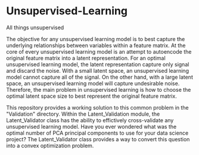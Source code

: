 # Unsupervised-Learning
All things unsupervised

The objective for any unsupervised learning model is to best capture the underlying relationships between variables within a feature matrix. At the core of every unsupervised learning model is an attempt to autoencode the original feature matrix into a latent representation. For an optimal unsupervised learning model, the latent representation capture only signal and discard the noise. With a small latent space, an unsupervised learning model cannot capture all of the signal. On the other hand, with a large latent space, an unsupervised learning model will capture undesirable noise. Therefore, the main problem in unsupervised learning is how to choose the optimal latent space size to best represent the original feature matrix.

This repository provides a working solution to this common problem in the "Validation" directory. Within the Latent_Validation module, the Latent_Validator class has the ability to effictively cross-validate any unsupervised learning model. Have you ever wondered what was the optimal number of PCA principal components to use for your data science project? The Latent_Validator class provides a way to convert this question into a convex optimization problem.
